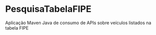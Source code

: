 # PesquisaTabelaFIPE
Aplicação Maven Java de consumo de APIs sobre veículos listados na tabela FIPE 
